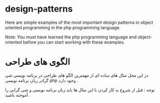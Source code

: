 # design-patterns


Here are simple examples of the most important design patterns in object oriented programming in the php programming language.

Note: You must have learned the php programming language and object-oriented before you can start working with these examples.

# الگوی های طراحی

در این محل مثال های ساده ای از مهمترین الگو های طراحی در برنامه نویسی شی گرادر زبان برنامه نویسی php وجود دارد . 

توجه : قبل از شروع به کار کردن با این مثال ها باید زبان برنامه نویسی و شی گرایی را آموخته باشید .
